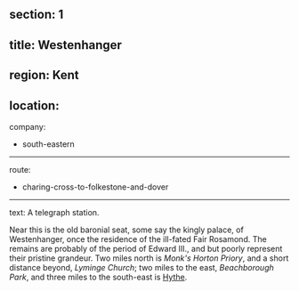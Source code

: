 section: 1
----
title: Westenhanger
----
region: Kent
----
location: 
----
company:
- south-eastern
----
route:
- charing-cross-to-folkestone-and-dover
----
text: A telegraph station.

Near this is the old baronial seat, some say the kingly palace, of Westenhanger, once the residence of the ill-fated Fair Rosamond. The remains are probably of the period of Edward III., and but poorly represent their pristine grandeur. Two miles north is *Monk's Horton Priory*, and a short distance beyond, *Lyminge Church*; two miles to the east, *Beachborough Park*, and three miles to the south-east is [Hythe](/stations/hythe).

